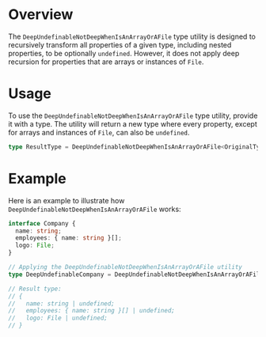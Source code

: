 # Overview

The `DeepUndefinableNotDeepWhenIsAnArrayOrAFile` type utility is designed to recursively transform all properties of a given type, including nested properties, to be optionally `undefined`. However, it does not apply deep recursion for properties that are arrays or instances of `File`.

# Usage

To use the `DeepUndefinableNotDeepWhenIsAnArrayOrAFile` type utility, provide it with a type. The utility will return a new type where every property, except for arrays and instances of `File`, can also be `undefined`.

```typescript
type ResultType = DeepUndefinableNotDeepWhenIsAnArrayOrAFile<OriginalType>;
```

# Example

Here is an example to illustrate how `DeepUndefinableNotDeepWhenIsAnArrayOrAFile` works:

```typescript
interface Company {
  name: string;
  employees: { name: string }[];
  logo: File;
}

// Applying the DeepUndefinableNotDeepWhenIsAnArrayOrAFile utility
type DeepUndefinableCompany = DeepUndefinableNotDeepWhenIsAnArrayOrAFile<Company>;

// Result type:
// {
//   name: string | undefined;
//   employees: { name: string }[] | undefined;
//   logo: File | undefined;
// }
```
